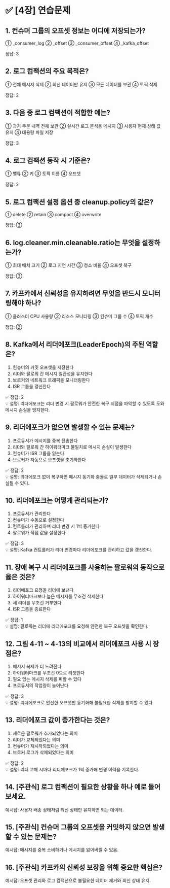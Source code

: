 # ✅ [4장] 연습문제

## 1. 컨슈머 그룹의 오프셋 정보는 어디에 저장되는가?
① _consumer_log ② _offset ③ _consumer_offset ④ _kafka_offset

정답: 3

## 2. 로그 컴팩션의 주요 목적은?
① 전체 메시지 삭제 ② 최신 데이터만 유지 ③ 모든 데이터를 보관 ④ 토픽 삭제

정답: 2

## 3. 다음 중 로그 컴팩션이 적합한 예는?
① 과거 주문 내역 전체 보관
② 실시간 로그 분석용 메시지
③ 사용자 현재 상태 값 유지
④ 대용량 파일 저장

정답: 3

## 4. 로그 컴팩션 동작 시 기준은?
① 밸류 ② 키 ③ 토픽 이름 ④ 오프셋

정답: 2

## 5. 로그 컴팩션 설정 옵션 중 cleanup.policy의 값은?
① delete ② retain ③ compact ④ overwrite

정답: ③

## 6. log.cleaner.min.cleanable.ratio는 무엇을 설정하는가?
① 최대 배치 크기 ② 로그 지연 시간 ③ 청소 비율 ④ 오프셋 복구

정답: ③

## 7. 카프카에서 신뢰성을 유지하려면 무엇을 반드시 모니터링해야 하나?
① 클러스터 CPU 사용량 ② 리소스 모니터링 ③ 컨슈머 그룹 수 ④ 토픽 개수

정답: ②

## 8. Kafka에서 리더에포크(LeaderEpoch)의 주된 역할은?
1. 컨슈머의 커밋 오프셋을 저장한다
2. 리더와 팔로워 간 메시지 일관성을 유지한다
3. 브로커의 네트워크 트래픽을 모니터링한다
4. ISR 그룹을 갱신한다

✅ 정답: 2 <br/>
💡 설명: 리더에포크는 리더 변경 시 팔로워가 안전한 복구 지점을 파악할 수 있도록 도와 메시지 손실을 방지한다.

## 9. 리더에포크가 없으면 발생할 수 있는 문제는?
1. 프로듀서가 메시지를 중복 전송한다
2. 리더와 팔로워 간 하이워터마크 불일치로 메시지 손실이 발생한다
3. 컨슈머가 ISR 그룹을 잃는다
4. 브로커가 자동으로 오프셋을 초기화한다

✅ 정답: 2 <br/>
💡 설명: 리더에포크 없이 복구하면 메시지 동기화 충돌로 일부 데이터가 삭제되거나 손실될 수 있다.

## 10. 리더에포크는 어떻게 관리되는가?
1. 프로듀서가 관리한다
2. 컨슈머가 수동으로 설정한다
3. 컨트롤러가 관리하며 리더 변경 시 1씩 증가한다
4. 팔로워가 직접 값을 설정한다

✅ 정답: 3 <br/>
💡 설명: Kafka 컨트롤러가 리더 변경마다 리더에포크를 관리하고 값을 갱신한다.

## 11. 장애 복구 시 리더에포크를 사용하는 팔로워의 동작으로 옳은 것은?
1. 리더에포크 요청을 리더에 보낸다
2. 하이워터마크보다 높은 메시지를 무조건 삭제한다
3. 새 리더를 무조건 거부한다
4. ISR 그룹을 종료한다

✅ 정답: 1 <br/>
💡 설명: 팔로워는 리더에 리더에포크를 요청해 안전한 복구 오프셋을 확인한다.

## 12. 그림 4-11 ~ 4-13의 비교에서 리더에포크 사용 시 장점은?
1. 메시지 복제가 더 느려진다
2. 하이워터마크를 무조건 0으로 리셋한다
3. 필요 없는 메시지 삭제를 피할 수 있다
4. 프로듀서의 작업량이 늘어난다

✅ 정답: 3 <br/>
💡 설명: 리더에포크로 안전한 오프셋만 동기화해 불필요한 삭제를 방지할 수 있다.

## 13. 리더에포크 값이 증가한다는 것은?
1. 새로운 팔로워가 추가되었다는 의미
2. 리더가 교체되었다는 의미
3. 컨슈머가 재시작되었다는 의미
4. 브로커 로그가 삭제되었다는 의미

✅ 정답: 2 <br/>
💡 설명: 리더 교체 시마다 리더에포크가 1씩 증가해 변경 이력을 기록한다.

## 14. [주관식] 로그 컴팩션이 필요한 상황을 하나 예로 들어보세요.
예시답: 사용자 배송 상태처럼 최신 상태만 유지하면 되는 데이터.

## 15. [주관식] 컨슈머 그룹의 오프셋을 커밋하지 않으면 발생할 수 있는 문제는?
예시답: 메시지를 중복 소비하거나 메시지를 잃어버릴 수 있음.

## 16. [주관식] 카프카의 신뢰성 보장을 위해 중요한 핵심은?
예시답: 오프셋 관리와 로그 컴팩션으로 불필요한 데이터 제거와 최신 상태 유지.
